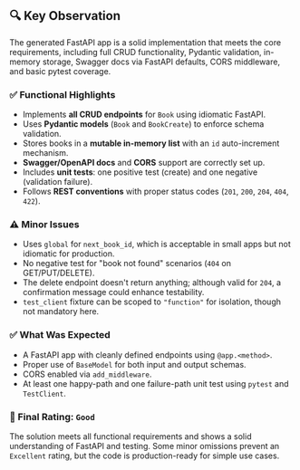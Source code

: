 ## 🔍 Key Observation

The generated FastAPI app is a solid implementation that meets the core requirements, including full CRUD functionality, Pydantic validation, in-memory storage, Swagger docs via FastAPI defaults, CORS middleware, and basic pytest coverage.

### ✅ Functional Highlights
- Implements **all CRUD endpoints** for `Book` using idiomatic FastAPI.
- Uses **Pydantic models** (`Book` and `BookCreate`) to enforce schema validation.
- Stores books in a **mutable in-memory list** with an `id` auto-increment mechanism.
- **Swagger/OpenAPI docs** and **CORS** support are correctly set up.
- Includes **unit tests**: one positive test (create) and one negative (validation failure).
- Follows **REST conventions** with proper status codes (`201`, `200`, `204`, `404`, `422`).

### ⚠️ Minor Issues
- Uses `global` for `next_book_id`, which is acceptable in small apps but not idiomatic for production.
- No negative test for "book not found" scenarios (`404` on GET/PUT/DELETE).
- The delete endpoint doesn't return anything; although valid for `204`, a confirmation message could enhance testability.
- `test_client` fixture can be scoped to `"function"` for isolation, though not mandatory here.

### ✅ What Was Expected
- A FastAPI app with cleanly defined endpoints using `@app.<method>`.
- Proper use of `BaseModel` for both input and output schemas.
- CORS enabled via `add_middleware`.
- At least one happy-path and one failure-path unit test using `pytest` and `TestClient`.

### 🏁 Final Rating: `Good`
The solution meets all functional requirements and shows a solid understanding of FastAPI and testing. Some minor omissions prevent an `Excellent` rating, but the code is production-ready for simple use cases.
